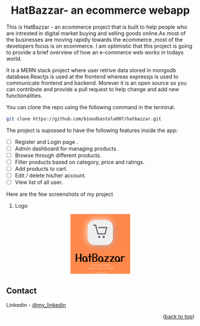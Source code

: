  <h1 align="center">HatBazzar- an ecommerce webapp</h1>

This is HatBazzar - an ecommerce project that is built to help people who are intrested in digital market buying and selling goods online.As most of the businesses are moving rapidly towards the ecommerce ,most of the developers focus is on ecommerce. I am optimistic that this project is going to provide a brief overview of how an e-commerce web works in todays world.



It is a MERN stack project where user retrive data stored in mongodb database.Reactjs is used at the frontend whereas expressjs is used to communicate frontend and backend. Morever it is an open source so you can contribute and provide a pull request to help change and add new functionalities.

You can clone the repo using the following command in the terminal.
   ```sh
   git clone https://github.com/binodbastola007/hatbazzar.git
   ```

The project is supossed to have the following features inside the app:

- [ ] Register and Login page .
- [ ] Admin dashboard for managing products .
- [ ] Browse through different products.
- [ ] Filter products based on category, price and ratings.
- [ ] Add products to cart.
- [ ] Edit / delete his/her account.
- [ ] View list of all user.

Here are the few screenshots of my project

1) Logo
<div align="center">
    <img src="client/public/logo.png" alt="Logo" width="160" height="160">
</div>

## Contact

Linkedin - [@my_linkedin](https://www.linkedin.com/in/binod-bastola-538ab3236/) 

<p align="right">(<a href="#readme-top">back to top</a>)</p>
